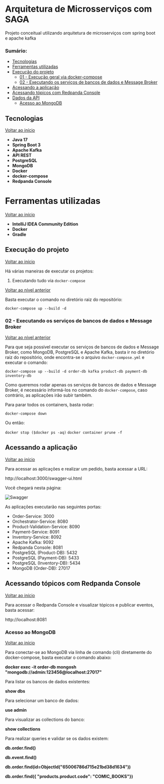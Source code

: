 # Arquitetura de Microsserviços com SAGA

Projeto conceitual utilizando arquitetura de microserviços com spring boot e apache kafka

### Sumário:

* [Tecnologias](#tecnologias)
* [Ferramentas utilizadas](#ferramentas-utilizadas)
* [Execução do projeto](#execu%C3%A7%C3%A3o-do-projeto)
  * [01 - Execução geral via docker-compose](#01---execu%C3%A7%C3%A3o-geral-via-docker-compose)
  * [02 - Executando os serviços de bancos de dados e Message Broker](#03---executando-os-servi%C3%A7os-de-bancos-de-dados-e-message-broker)
* [Acessando a aplicação](#acessando-a-aplica%C3%A7%C3%A3o)
* [Acessando tópicos com Redpanda Console](#acessando-t%C3%B3picos-com-redpanda-console)
* [Dados da API](#dados-da-api)
  * [Acesso ao MongoDB](#acesso-ao-mongodb)

## Tecnologias

[Voltar ao início](#sum%C3%A1rio)

* **Java 17**
* **Spring Boot 3**
* **Apache Kafka**
* **API REST**
* **PostgreSQL**
* **MongoDB**
* **Docker**
* **docker-compose**
* **Redpanda Console**

# Ferramentas utilizadas

[Voltar ao início](#sum%C3%A1rio)

* **IntelliJ IDEA Community Edition**
* **Docker**
* **Gradle**


## Execução do projeto

[Voltar ao início](#sum%C3%A1rio)

Há várias maneiras de executar os projetos:

1. Executando tudo via `docker-compose`

[Voltar ao nível anterior](#execu%C3%A7%C3%A3o-do-projeto)

Basta executar o comando no diretório raiz do repositório:

`docker-compose up --build -d`

### 02 - Executando os serviços de bancos de dados e Message Broker

[Voltar ao nível anterior](#execu%C3%A7%C3%A3o-do-projeto)

Para que seja possível executar os serviços de bancos de dados e Message Broker, como MongoDB, PostgreSQL e Apache Kafka, basta ir no diretório raiz do repositório, onde encontra-se o arquivo `docker-compose.yml` e executar o comando:

`docker-compose up --build -d order-db kafka product-db payment-db inventory-db`

Como queremos rodar apenas os serviços de bancos de dados e Message Broker, é necessário informá-los no comando do `docker-compose`, caso contrário, as aplicações irão subir também.

Para parar todos os containers, basta rodar:

`docker-compose down`

Ou então:

`docker stop ($docker ps -aq)`
`docker container prune -f`


## Acessando a aplicação

[Voltar ao início](#sum%C3%A1rio)

Para acessar as aplicações e realizar um pedido, basta acessar a URL:

http://localhost:3000/swagger-ui.html

Você chegará nesta página:

![Swagger](Conte%C3%BAdos/Documentacao.png)

As aplicações executarão nas seguintes portas:

* Order-Service: 3000
* Orchestrator-Service: 8080
* Product-Validation-Service: 8090
* Payment-Service: 8091
* Inventory-Service: 8092
* Apache Kafka: 9092
* Redpanda Console: 8081
* PostgreSQL (Product-DB): 5432
* PostgreSQL (Payment-DB): 5433
* PostgreSQL (Inventory-DB): 5434
* MongoDB (Order-DB): 27017

## Acessando tópicos com Redpanda Console

[Voltar ao início](#sum%C3%A1rio)

Para acessar o Redpanda Console e visualizar tópicos e publicar eventos, basta acessar:

http://localhost:8081


### Acesso ao MongoDB

[Voltar ao início](#sum%C3%A1rio)

Para conectar-se ao MongoDB via linha de comando (cli) diretamente do docker-compose, basta executar o comando abaixo:

**docker exec -it order-db mongosh "mongodb://admin:123456@localhost:27017"**

Para listar os bancos de dados existentes:

**show dbs**

Para selecionar um banco de dados:

**use admin**

Para visualizar as collections do banco:

**show collections**

Para realizar queries e validar se os dados existem:

**db.order.find()**

**db.event.find()**

**db.order.find(id=ObjectId("65006786d715e21bd38d1634"))**

**db.order.find({ "products.product.code": "COMIC_BOOKS"})**